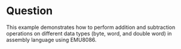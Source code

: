# Question

This example demonstrates how to perform addition and subtraction operations on different data types (byte, word, and double word) in assembly language using EMU8086.